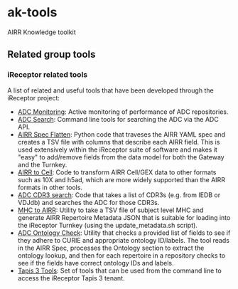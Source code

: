 # ak-tools
AIRR Knowledge toolkit
## Related group tools
### iReceptor related tools
A list of related and useful tools that have been developed through the iReceptor project:

- [ADC Monitoring](https://sfu-ireceptor.github.io/ADC-API-Plots/ADC-API-Plots/index.html): Active monitoring of performance of ADC repositories.
- [ADC Search](https://github.com/sfu-ireceptor/sandbox/tree/master/adc-search): Command line tools for searching the ADC via the ADC API.
- [AIRR Spec Flatten](https://github.com/sfu-ireceptor/sandbox/tree/master/airr-spec-flatten): Python code that traveses the AIRR YAML spec and creates a TSV file with columns that describe each AIRR field. This is used extensively within the iReceptor suite of software and makes it "easy" to add/remove fields from the data model for both the Gateway and the Turnkey.
- [AIRR to Cell](https://github.com/sfu-ireceptor/sandbox/tree/master/airr-to-cell): Code to transform AIRR Cell/GEX data to other formats such as 10X and h5ad, which are more widely supported than the AIRR formats in other tools.
- [ADC CDR3 search](https://github.com/sfu-ireceptor/sandbox/tree/master/cdr3-search): Code that takes a list of CDR3s (e.g. from IEDB or VDJdb) and searches the ADC for those CDR3s.
- [MHC to AIRR](https://github.com/sfu-ireceptor/sandbox/tree/master/mhc2airr): Utility to take a TSV file of subject level MHC and generate AIRR Repertoire Metadata JSON that is suitable for loading into the iReceptor Turnkey (using the update_metadata.sh script).
- [ADC Ontology Check](https://github.com/sfu-ireceptor/sandbox/tree/master/ontology-check): Utility that checks a provided list of fields to see if they adhere to CURIE and appropriate ontology ID/labels. The tool reads in the AIRR Spec, processes the Ontology section to extract the ontology lookup, and then for each repertoire in a repository checks to see if the fields have correct ontology IDs and labels.
- [Tapis 3 Tools](https://github.com/sfu-ireceptor/sandbox/tree/master/tapis3): Set of tools that can be used from the command line to access the iReceptor Tapis 3 tenant.

